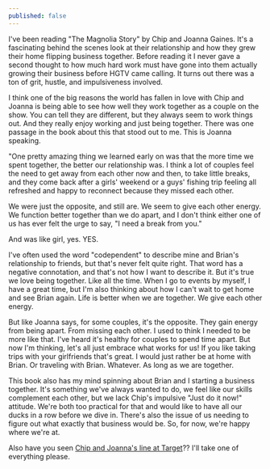 ```yaml
---
published: false
---
```

I've been reading "The Magnolia Story" by Chip and Joanna Gaines. It's a fascinating behind the scenes look at their relationship and how they grew their home flipping business together. Before reading it I never gave a second thought to how much hard work must have gone into them actually growing their business before HGTV came calling. It turns out there was a ton of grit, hustle, and impulsiveness involved. 

I think one of the big reasons the world has fallen in love with Chip and Joanna is being able to see how well they work together as a couple on the show. You can tell they are different, but they always seem to work things out. And they really enjoy working and just being together. There was one passage in the book about this that stood out to me. This is Joanna speaking. 

"One pretty amazing thing we learned early on was that the more time we spent together, the better our relationship was. I think a lot of couples feel the need to get away from each other now and then, to take little breaks, and they come back after a girls' weekend or a guys' fishing trip feeling all refreshed and happy to reconnect because they missed each other. 

We were just the opposite, and still are. We seem to give each other energy. We function better together than we do apart, and I don't think either one of us has ever felt the urge to say, "I need a break from you."

And was like girl, yes. YES.

I've often used the word "codependent" to describe mine and Brian's relationship to friends, but that's never felt quite right. That word has a negative connotation, and that's not how I want to describe it. But it's true we love being together. Like all the time. When I go to events by myself, I have a great time, but I'm also thinking about how I can't wait to get home and see Brian again. Life is better when we are together. We give each other energy. 

But like Joanna says, for some couples, it's the opposite. They gain energy from being apart. From missing each other. I used to think I needed to be more like that. I've heard it's healthy for couples to spend time apart. But now I'm thinking, let's all just embrace what works for us! If you like taking trips with your girlfriends that's great. I would just rather be at home with Brian. Or traveling with Brian. Whatever. As long as we are together. 

This book also has my mind spinning about Brian and I starting a business together. It's something we've always wanted to do, we feel like our skills complement each other, but we lack Chip's impulsive "Just do it now!" attitude. We're both too practical for that and would like to have all our ducks in a row before we dive in. There's also the issue of us needing to figure out what exactly that business would be. So, for now, we're happy where we're at. 

Also have you seen [Chip and Joanna's line at Target](https://www.target.com/c/hearth-hand-with-magnolia/-/N-4k98u)?? I'll take one of everything please. 



 

